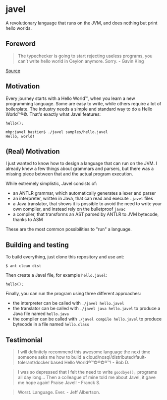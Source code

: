 # javel

A revolutionary language that runs on the JVM, and does nothing but print hello worlds.

## Foreword

> The typechecker is going to start rejecting useless programs, you can’t write
 hello world in Ceylon anymore. Sorry. - Gavin King

[Source](https://gitter.im/ceylon/user?at=559cfebf21e1d6761f2a2a6b)

## Motivation

Every journey starts with a Hello World™, when you learn a new programming language. 
Some are easy to write, while others require a lot of boilerplate. The industry needs a 
simple and standard way to do a Hello World™®©. That's exactly what Javel features:

```
hello();
```

```
mbp:javel bastien$ ./javel samples/hello.javel
Hello, world!
```

## (Real) Motivation

I just wanted to know how to design a language that can run on the JVM. I already knew a few things
about grammars and parsers, but there was a missing piece between that and the actual program
execution.

While extremely simplistic, Javel consists of:

- an ANTLR grammar, which automatically generates a lexer and parser
- an interpreter, written in Java, that can read and execute `.javel` files
- a Java translator, that shows it is possible to avoid the need to write your own compiler, and instead 
rely on the bulletproof `javac`
- a compiler, that transforms an AST parsed by ANTLR to JVM bytecode, thanks to ASM

These are the most common possibilities to "run" a language.

## Building and testing

To build everything, just clone this repository and use ant:

```
$ ant clean dist
```

Then create a Javel file, for example `hello.javel`:

```
hello();
```

Finally, you can run the program using three different approaches:

- the interpreter can be called with `./javel hello.javel`
- the translator can be called with `./javel java hello.javel` to produce a Java file named `hello.java`
- the compiler can be called with `./javel compile hello.javel` to produce bytecode in a file named `hello.class`

## Testimonial

> I will definitely recommend this awesome language the next time someone asks me how to build a 
cloud/nosql/distributed/fault-tolerant/docker based Hello World®™©®©®™! - Bob D.

> I was so depressed that I felt the need to write `goodbye();` programs all day long... Then a colleague of mine
told me about Javel, it gave me hope again! Praise Javel! - Franck S.

> Worst. Language. Ever. - Jeff Albertson.